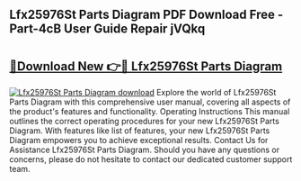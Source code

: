 ## Lfx25976St Parts Diagram PDF Download Free - Part-4cB User Guide Repair jVQkq

# <h2><a href="http://dfk97o.blite.top/?on=Lfx25976St+Parts+Diagram">🔗Download New 👉🔴 Lfx25976St Parts Diagram</a></h2>

[![Lfx25976St Parts Diagram download](https://i.imgur.com/lujVjoI.png)](http://dfk97o.blite.top/?on=Lfx25976St+Parts+Diagram)
Explore the world of Lfx25976St Parts Diagram with this comprehensive user manual, covering all aspects of the product's features and functionality. Operating Instructions This manual outlines the correct operating procedures for your new Lfx25976St Parts Diagram. With features like list of features, your new Lfx25976St Parts Diagram empowers you to achieve exceptional results. Contact Us for Assistance Lfx25976St Parts Diagram. Should you have any questions or concerns, please do not hesitate to contact our dedicated customer support team.
